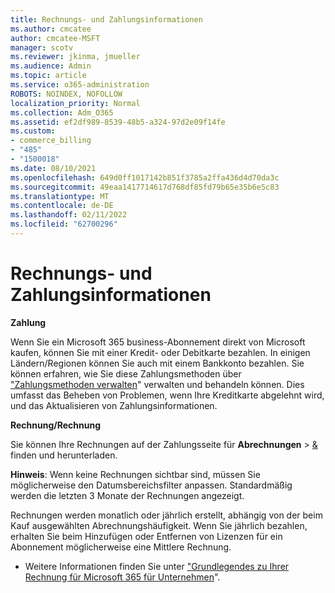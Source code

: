 ```yaml
---
title: Rechnungs- und Zahlungsinformationen
ms.author: cmcatee
author: cmcatee-MSFT
manager: scotv
ms.reviewer: jkinma, jmueller
ms.audience: Admin
ms.topic: article
ms.service: o365-administration
ROBOTS: NOINDEX, NOFOLLOW
localization_priority: Normal
ms.collection: Adm_O365
ms.assetid: ef2df989-8539-48b5-a324-97d2e09f14fe
ms.custom:
- commerce_billing
- "485"
- "1500018"
ms.date: 08/10/2021
ms.openlocfilehash: 649d0ff1017142b851f3785a2ffa436d4d70da3c
ms.sourcegitcommit: 49eaa1417714617d768df85fd79b65e35b6e5c83
ms.translationtype: MT
ms.contentlocale: de-DE
ms.lasthandoff: 02/11/2022
ms.locfileid: "62700296"
---
```

# <a name="invoice-and-payment-information"></a>Rechnungs- und Zahlungsinformationen

**Zahlung**

Wenn Sie ein Microsoft 365 business-Abonnement direkt von Microsoft kaufen, können Sie mit einer Kredit- oder Debitkarte bezahlen.  In einigen Ländern/Regionen können Sie auch mit einem Bankkonto bezahlen.  Sie können erfahren, wie Sie diese Zahlungsmethoden über ["Zahlungsmethoden verwalten](https://docs.microsoft.com/microsoft-365/commerce/billing-and-payments/manage-payment-methods)" verwalten und behandeln können. Dies umfasst das Beheben von Problemen, wenn Ihre Kreditkarte abgelehnt wird, und das Aktualisieren von Zahlungsinformationen.

**Rechnung/Rechnung**

Sie können Ihre Rechnungen auf der Zahlungsseite für **Abrechnungen** >  [&](https://go.microsoft.com/fwlink/p/?linkid=848039) finden und herunterladen.  

**Hinweis**: Wenn keine Rechnungen sichtbar sind, müssen Sie möglicherweise den Datumsbereichsfilter anpassen.  Standardmäßig werden die letzten 3 Monate der Rechnungen angezeigt.

Rechnungen werden monatlich oder jährlich erstellt, abhängig von der beim Kauf ausgewählten Abrechnungshäufigkeit.  Wenn Sie jährlich bezahlen, erhalten Sie beim Hinzufügen oder Entfernen von Lizenzen für ein Abonnement möglicherweise eine Mittlere Rechnung.

- Weitere Informationen finden Sie unter ["Grundlegendes zu Ihrer Rechnung für Microsoft 365 für Unternehmen](https://docs.microsoft.com/microsoft-365/commerce/billing-and-payments/understand-your-invoice2)".